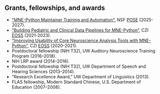 
## Grants, fellowships, and awards
- ["MNE-Python Maintainer Training and Automation"](https://www.nsf.gov/awardsearch/showAward?AWD_ID=2449064), NSF [POSE](https://www.nsf.gov/funding/opportunities/pose-pathways-enable-open-source-ecosystems) (2025-2027).
- [“Building Pediatric and Clinical Data Pipelines for MNE-Python”](https://chanzuckerberg.com/eoss/proposals/building-pediatric-and-clinical-data-pipelines-for-mne-python/), CZI [EOSS](https://chanzuckerberg.com/eoss/) (2021-2023).
- [“Improving Usability of Core Neuroscience Analysis Tools with MNE-Python”](https://chanzuckerberg.com/eoss/proposals/improving-usability-of-core-neuroscience-analysis-tools-with-mne-python/), CZI [EOSS](https://chanzuckerberg.com/eoss/) (2020-2021).
- Postdoctoral fellowship (NIH T32), UW Auditory Neuroscience Training Program (2016–2018).
- NIH LRP award (2014–2016).
- Postdoctoral fellowship (NIH T32), UW Department of Speech and Hearing Sciences (2013–2014).
- “Research Excellence Award,” UW Department of Linguistics (2013).
- FLAS fellowship, Modern Standard Chinese, U.S. Department of Education (2007–2008).
